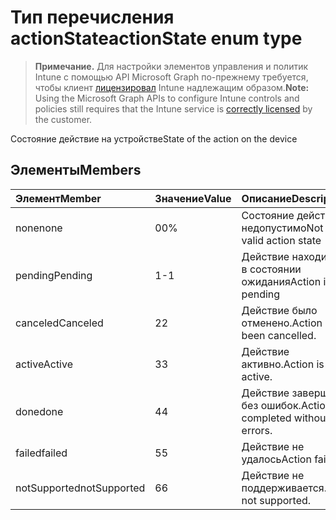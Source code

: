 # <a name="actionstate-enum-type"></a><span data-ttu-id="c660b-101">Тип перечисления actionState</span><span class="sxs-lookup"><span data-stu-id="c660b-101">actionState enum type</span></span>

> <span data-ttu-id="c660b-102">**Примечание.** Для настройки элементов управления и политик Intune с помощью API Microsoft Graph по-прежнему требуется, чтобы клиент [лицензировал](https://go.microsoft.com/fwlink/?linkid=839381) Intune надлежащим образом.</span><span class="sxs-lookup"><span data-stu-id="c660b-102">**Note:** Using the Microsoft Graph APIs to configure Intune controls and policies still requires that the Intune service is [correctly licensed](https://go.microsoft.com/fwlink/?linkid=839381) by the customer.</span></span>

<span data-ttu-id="c660b-103">Состояние действие на устройстве</span><span class="sxs-lookup"><span data-stu-id="c660b-103">State of the action on the device</span></span>
## <a name="members"></a><span data-ttu-id="c660b-104">Элементы</span><span class="sxs-lookup"><span data-stu-id="c660b-104">Members</span></span>
|<span data-ttu-id="c660b-105">Элемент</span><span class="sxs-lookup"><span data-stu-id="c660b-105">Member</span></span>|<span data-ttu-id="c660b-106">Значение</span><span class="sxs-lookup"><span data-stu-id="c660b-106">Value</span></span>|<span data-ttu-id="c660b-107">Описание</span><span class="sxs-lookup"><span data-stu-id="c660b-107">Description</span></span>|
|:---|:---|:---|
|<span data-ttu-id="c660b-108">none</span><span class="sxs-lookup"><span data-stu-id="c660b-108">none</span></span>|<span data-ttu-id="c660b-109">0</span><span class="sxs-lookup"><span data-stu-id="c660b-109">0%</span></span>|<span data-ttu-id="c660b-110">Состояние действия недопустимо</span><span class="sxs-lookup"><span data-stu-id="c660b-110">Not a valid action state</span></span>|
|<span data-ttu-id="c660b-111">pending</span><span class="sxs-lookup"><span data-stu-id="c660b-111">Pending</span></span>|<span data-ttu-id="c660b-112">1</span><span class="sxs-lookup"><span data-stu-id="c660b-112">-1</span></span>|<span data-ttu-id="c660b-113">Действие находится в состоянии ожидания</span><span class="sxs-lookup"><span data-stu-id="c660b-113">Action is pending</span></span>|
|<span data-ttu-id="c660b-114">canceled</span><span class="sxs-lookup"><span data-stu-id="c660b-114">Canceled</span></span>|<span data-ttu-id="c660b-115">2</span><span class="sxs-lookup"><span data-stu-id="c660b-115">2</span></span>|<span data-ttu-id="c660b-116">Действие было отменено.</span><span class="sxs-lookup"><span data-stu-id="c660b-116">Action has been cancelled.</span></span>|
|<span data-ttu-id="c660b-117">active</span><span class="sxs-lookup"><span data-stu-id="c660b-117">Active</span></span>|<span data-ttu-id="c660b-118">3</span><span class="sxs-lookup"><span data-stu-id="c660b-118">3</span></span>|<span data-ttu-id="c660b-119">Действие активно.</span><span class="sxs-lookup"><span data-stu-id="c660b-119">Action is active.</span></span>|
|<span data-ttu-id="c660b-120">done</span><span class="sxs-lookup"><span data-stu-id="c660b-120">done</span></span>|<span data-ttu-id="c660b-121">4</span><span class="sxs-lookup"><span data-stu-id="c660b-121">4</span></span>|<span data-ttu-id="c660b-122">Действие завершено без ошибок.</span><span class="sxs-lookup"><span data-stu-id="c660b-122">Action completed without errors.</span></span>|
|<span data-ttu-id="c660b-123">failed</span><span class="sxs-lookup"><span data-stu-id="c660b-123">failed</span></span>|<span data-ttu-id="c660b-124">5</span><span class="sxs-lookup"><span data-stu-id="c660b-124">5</span></span>|<span data-ttu-id="c660b-125">Действие не удалось</span><span class="sxs-lookup"><span data-stu-id="c660b-125">Action failed</span></span>|
|<span data-ttu-id="c660b-126">notSupported</span><span class="sxs-lookup"><span data-stu-id="c660b-126">notSupported</span></span>|<span data-ttu-id="c660b-127">6</span><span class="sxs-lookup"><span data-stu-id="c660b-127">6</span></span>|<span data-ttu-id="c660b-128">Действие не поддерживается.</span><span class="sxs-lookup"><span data-stu-id="c660b-128"> is not supported.</span></span>|








